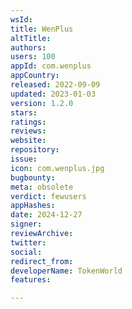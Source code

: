 ```yaml
---
wsId: 
title: WenPlus
altTitle: 
authors: 
users: 100
appId: com.wenplus
appCountry: 
released: 2022-09-09
updated: 2023-01-03
version: 1.2.0
stars: 
ratings: 
reviews: 
website: 
repository: 
issue: 
icon: com.wenplus.jpg
bugbounty: 
meta: obsolete
verdict: fewusers
appHashes: 
date: 2024-12-27
signer: 
reviewArchive: 
twitter: 
social: 
redirect_from: 
developerName: TokenWorld
features: 

---
```


